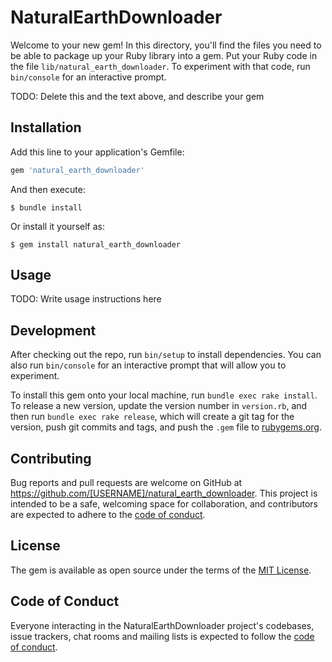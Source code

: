 # NaturalEarthDownloader

Welcome to your new gem! In this directory, you'll find the files you need to be able to package up your Ruby library into a gem. Put your Ruby code in the file `lib/natural_earth_downloader`. To experiment with that code, run `bin/console` for an interactive prompt.

TODO: Delete this and the text above, and describe your gem

## Installation

Add this line to your application's Gemfile:

```ruby
gem 'natural_earth_downloader'
```

And then execute:

    $ bundle install

Or install it yourself as:

    $ gem install natural_earth_downloader

## Usage

TODO: Write usage instructions here

## Development

After checking out the repo, run `bin/setup` to install dependencies. You can also run `bin/console` for an interactive prompt that will allow you to experiment.

To install this gem onto your local machine, run `bundle exec rake install`. To release a new version, update the version number in `version.rb`, and then run `bundle exec rake release`, which will create a git tag for the version, push git commits and tags, and push the `.gem` file to [rubygems.org](https://rubygems.org).

## Contributing

Bug reports and pull requests are welcome on GitHub at https://github.com/[USERNAME]/natural_earth_downloader. This project is intended to be a safe, welcoming space for collaboration, and contributors are expected to adhere to the [code of conduct](https://github.com/[USERNAME]/natural_earth_downloader/blob/master/CODE_OF_CONDUCT.md).


## License

The gem is available as open source under the terms of the [MIT License](https://opensource.org/licenses/MIT).

## Code of Conduct

Everyone interacting in the NaturalEarthDownloader project's codebases, issue trackers, chat rooms and mailing lists is expected to follow the [code of conduct](https://github.com/[USERNAME]/natural_earth_downloader/blob/master/CODE_OF_CONDUCT.md).
